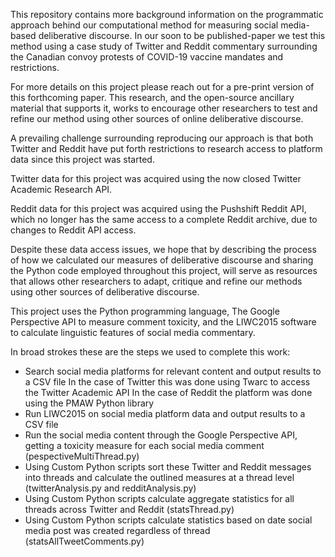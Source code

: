 This repository contains more background information on the programmatic approach behind our computational method for measuring social media-based deliberative discourse. In our soon to be published-paper we test this method using a case study of Twitter and Reddit commentary surrounding the Canadian convoy protests of COVID-19 vaccine mandates and restrictions. 

For more details on this project please reach out for a pre-print version of this forthcoming paper. This research, and the open-source ancillary material that supports it, works to encourage other researchers to test and refine our method using other sources of online deliberative discourse. 

A prevailing challenge surrounding reproducing our approach is that both Twitter and Reddit have put forth restrictions to research access to platform data since this project was started. 

Twitter data for this project was acquired using the now closed Twitter Academic Research API. 

Reddit data for this project was acquired using the Pushshift Reddit API, which no longer has the same access to a complete Reddit archive, due to changes to Reddit API access. 

Despite these data access issues, we hope that by describing the process of how we calculated our measures of deliberative discourse and sharing the Python code employed throughout this project, will serve as resources that allows other researchers to adapt, critique and refine our methods using other sources of deliberative discourse. 

This project uses the Python programming language, The Google Perspective API to measure comment toxicity, and the LIWC2015 software to calculate linguistic features of social media commentary. 

In broad strokes these are the steps we used to complete this work:

- Search social media platforms for relevant content and output results to a CSV file
In the case of Twitter this was done using Twarc to access the Twitter Academic API
In the case of Reddit the platform was done using the PMAW Python library
- Run LIWC2015 on social media platform data and output results to a CSV file
- Run the social media content through the Google Perspective API, getting a toxicity measure for each social media comment (pespectiveMultiThread.py)
- Using Custom Python scripts sort these Twitter and Reddit messages into threads and calculate the outlined measures at a thread level (twitterAnalysis.py and redditAnalysis.py)
- Using Custom Python scripts calculate aggregate statistics for all threads across Twitter and Reddit (statsThread.py)
- Using Custom Python scripts calculate statistics based on date social media post was created regardless of thread (statsAllTweetComments.py)


